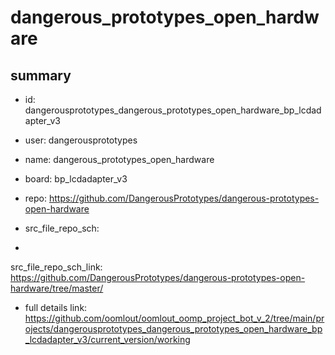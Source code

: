 # dangerous_prototypes_open_hardware
 
## summary 
* id: dangerousprototypes_dangerous_prototypes_open_hardware_bp_lcdadapter_v3
* user: dangerousprototypes
* name: dangerous_prototypes_open_hardware
* board: bp_lcdadapter_v3
* repo: https://github.com/DangerousPrototypes/dangerous-prototypes-open-hardware



* src_file_repo_sch: 
*
 src_file_repo_sch_link: https://github.com/DangerousPrototypes/dangerous-prototypes-open-hardware/tree/master/
* full details link: https://github.com/oomlout/oomlout_oomp_project_bot_v_2/tree/main/projects/dangerousprototypes_dangerous_prototypes_open_hardware_bp_lcdadapter_v3/current_version/working  






